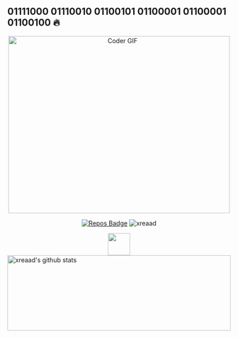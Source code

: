 

## 01111000 01110010 01100101 01100001 01100001 01100100 :fire:  <br>


<p align="center">

  <img src="https://media.giphy.com/media/SWoSkN6DxTszqIKEqv/giphy.gif" alt="Coder GIF" width="500" height="400">
  
</p>

<div align="center">
  
<!--[![Years Badge](https://badges.pufler.dev/years/xreaad)](https://badges.pufler.dev)-->
[![Repos Badge](https://badges.pufler.dev/repos/xreaad)](https://badges.pufler.dev)
<img src="https://komarev.com/ghpvc/?username=xreaad" alt="xreaad" />

</div>

<div align="center">
   <img src="https://media.giphy.com/media/WUlplcMpOCEmTGBtBW/giphy.gif" width="50">
</div>





<a href="https://github.com/anuraghazra/github-readme-stats">
  <img align="center" width="100%" height="170px" src="https://github-readme-stats.vercel.app/api?username=xreaad&show_icons=true&include_all_commits=true" alt="xreaad's github stats" />

</a>
<br />





